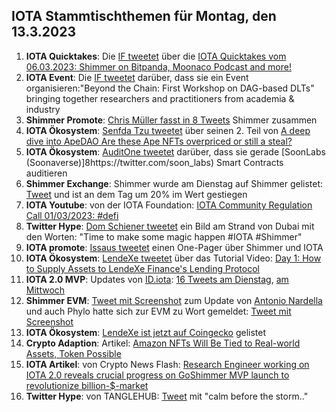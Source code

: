 ## IOTA Stammtischthemen für Montag, den 13.3.2023

1. **IOTA Quicktakes**: Die [IF tweetet](https://twitter.com/iota/status/1632683664541622273?s=20) über die [IOTA Quicktakes vom 06.03.2023: Shimmer on Bitpanda, Moonaco Podcast and more!](https://www.youtube.com/watch?v=F7RYTerpD3U)
2. **IOTA Event**: Die [IF tweetet](https://twitter.com/iota/status/1633075031264591878?s=20) darüber, dass sie ein Event organisieren:"Beyond the Chain: First Workshop on DAG-based DLTs" bringing together researchers and practitioners from academia & industry
3. **Shimmer Promote**: [Chris Müller fasst in 8 Tweets](https://twitter.com/ChrisMuellerHI/status/1633018309728673793?s=20) Shimmer zusammen
4. **IOTA Ökosystem**: [Senfda Tzu tweetet](https://twitter.com/SenfdaTzu/status/1633072532071886850?s=20) über seinen 2. Teil von [A deep dive into ApeDAO Are these Ape NFTs overpriced or still a steal?](https://medium.com/@karsten.bienek/a-deep-dive-into-apedao-are-these-ape-nfts-overpriced-or-still-a-steal-459b207eab82)
5. **IOTA Ökosystem**: [AuditOne tweetet](https://twitter.com/auditone_team/status/1633034246963986433?s=20) darüber, dass sie gerade [SoonLabs (Soonaverse)]8https://twitter.com/soon_labs) Smart Contracts auditieren
6. **Shimmer Exchange**: Shimmer wurde am Dienstag auf Shimmer gelistet: [Tweet](https://twitter.com/Vrom14286662/status/1633090475253981185?s=20) und ist an dem Tag um 20% im Wert gestiegen
7. **IOTA Youtube**: von der IOTA Foundation: [IOTA Community Regulation Call 01/03/2023: #defi](https://www.youtube.com/watch?v=qF76ZoT7EMs)
8. **Twitter Hype**: [Dom Schiener tweetet](https://twitter.com/DomSchiener/status/1633193462903259139?s=20) ein Bild am Strand von Dubai mit den Worten: "Time to make some magic happen #IOTA #Shimmer"
9. **IOTA promote**: [Issaus tweetet](https://twitter.com/Issaus2020/status/1633092560716480512?s=20) einen One-Pager über Shimmer und IOTA
10. **IOTA Ökosystem**: [LendeXe tweetet](https://twitter.com/LendeXeFinance/status/1632817675419242498?s=20) über das Tutorial Video: [Day 1: How to Supply Assets to LendeXe Finance's Lending Protocol](https://www.youtube.com/watch?v=f30jm4mGunM)
11. **IOTA 2.0 MVP**: Updates von [ID.iota](https://twitter.com/id_iota): [16 Tweets am Dienstag](https://twitter.com/id_iota/status/1633069312746442757?s=20),  [am Mittwoch](https://twitter.com/id_iota/status/1633436746481557505?s=20)
12. **Shimmer EVM**: [Tweet mit Screenshot](https://twitter.com/shimmer_academy/status/1633418963978731522?s=20) zum Update von [Antonio Nardella](https://twitter.com/antonionardella) und auch Phylo hatte sich zur EVM zu Wort gemeldet: [Tweet mit Screenshot](https://twitter.com/Vrom14286662/status/1633341492927295490?s=20)
13. **IOTA Ökosystem**: [LendeXe ist jetzt auf Coingecko](https://www.coingecko.com/en/coins/lendexe-finance) gelistet
14. **Crypto Adaption**: Artikel: [Amazon NFTs Will Be Tied to Real-world Assets, Token Possible](https://blockworks.co/news/amazon-nfts-real-world-assets-token)
15. **IOTA Artikel**: von Crypto News Flash: [Research Engineer working on IOTA 2.0 reveals crucial progress on GoShimmer MVP launch to revolutionize billion-$-market](https://www.crypto-news-flash.com/research-engineer-working-on-iota-2-0-reveals-crucial-progress-on-goshimmer-mvp-launch-to-revolutionize-billion-market/?feed_id=13580&_unique_id=640888caad5b7)
16. **Twitter Hype**: von TANGLEHUB: [Tweet](https://twitter.com/Tanglehub_eu/status/1633460587224240128?s=20) mit "calm before the storm.."
